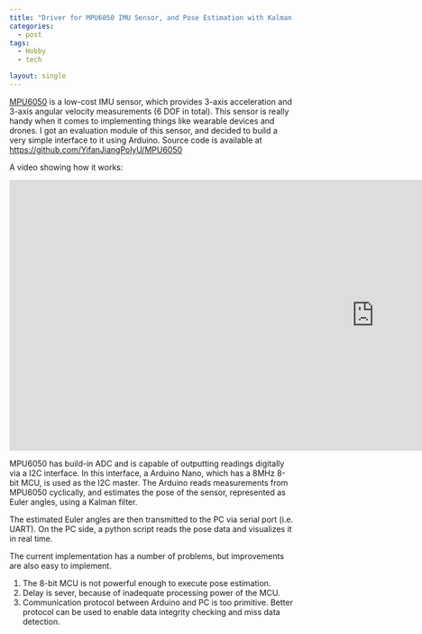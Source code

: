 ```yaml
---
title: "Driver for MPU6050 IMU Sensor, and Pose Estimation with Kalman Filter"
categories:
  - post
tags:
  - Hobby
  - tech

layout: single
---
```


<a href="https://www.invensense.com/products/motion-tracking/6-axis/mpu-6050/">MPU6050</a>
is a low-cost IMU sensor, which provides 3-axis acceleration and 3-axis angular
velocity measurements (6 DOF in total). This sensor is really handy when it
comes to implementing things like wearable devices and drones. I got an
evaluation module of this sensor, and decided to build a very simple interface
to it using Arduino. Source code is available at <a href="https://github.com/YifanJiangPolyU/MPU6050">https://github.com/YifanJiangPolyU/MPU6050</a>

A video showing how it works:

<iframe width="1294" height="480" src="https://www.youtube.com/embed/-LPgOFSReEU" frameborder="0" allow="autoplay; encrypted-media" allowfullscreen></iframe>

MPU6050 has build-in ADC and is capable of outputting readings digitally via a
I2C interface. In this interface, a Arduino Nano, which has a 8MHz 8-bit MCU, is
used as the I2C master. The Arduino reads measurements from MPU6050 cyclically,
and estimates the pose of the sensor, represented as Euler angles, using
a Kalman filter.

The estimated Euler angles are then transmitted to the PC via serial port (i.e.
UART). On the PC side, a python script reads the pose data and visualizes it in
real time.

The current implementation has a number of problems, but improvements are also easy to implement.

1. The 8-bit MCU is not powerful enough to execute pose estimation.
2. Delay is sever, because of inadequate processing power of the MCU.
3. Communication protocol between Arduino and PC is too primitive. Better protocol can be used to enable data integrity checking and miss data detection.
